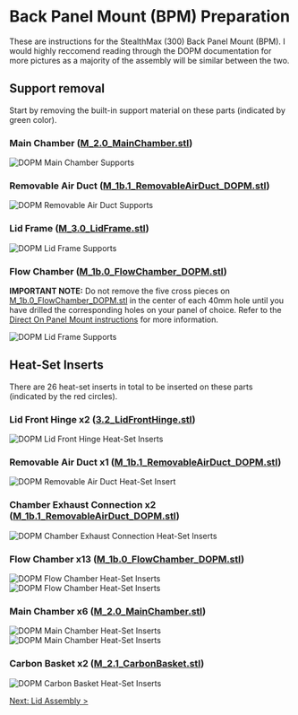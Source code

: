 # Back Panel Mount (BPM) Preparation

These are instructions for the StealthMax (300) Back Panel Mount (BPM). I would highly reccomend reading through the DOPM documentation for more pictures as a majority of the assembly will be similar between the two.

## Support removal

Start by removing the built-in support material on these parts (indicated by green color). 

### Main Chamber ([M_2.0_MainChamber.stl](/STLs/2_MainChamber/StealthMax/M_2.0_MainChamber.stl))
![DOPM Main Chamber Supports](../../assets/docs/DOPM/dopm_prep_supp_mainchamber_300.png)

### Removable Air Duct ([M_1b.1_RemovableAirDuct_DOPM.stl](/STLs/1_FlowChamber/1b_DirectOnPanelMount/StealthMax/M_1b.1_RemovableAirDuct_DOPM.stl))
![DOPM Removable Air Duct Supports](../../assets/docs/DOPM/dopm_prep_supp_removableairduct_300.png)

### Lid Frame ([M_3.0_LidFrame.stl](/STLs/3_Lid/StealthMax/M_3.0_LidFrame.stl))
![DOPM Lid Frame Supports](../../assets/docs/DOPM/dopm_prep_supp_lidframe_300.png)

### Flow Chamber ([M_1b.0_FlowChamber_DOPM.stl](/STLs/1_FlowChamber/1b_DirectOnPanelMount/StealthMax/M_1b.0_FlowChamber_DOPM.stl))

**IMPORTANT NOTE:** Do not remove the five cross pieces on [M_1b.0_FlowChamber_DOPM.stl](/STLs/1_FlowChamber/1b_DirectOnPanelMount/StealthMax/M_1b.0_FlowChamber_DOPM.stl) in the center of each 40mm hole until you have drilled the corresponding holes on your panel of choice. Refer to the [Direct On Panel Mount instructions](../../assets/_unsorted/Direct-On-Panel_Mount/README.md) for more information.

![DOPM Lid Frame Supports](../../assets/docs/DOPM/dopm_prep_supp_flowchamber_300.png)

## Heat-Set Inserts

There are 26 heat-set inserts in total to be inserted on these parts (indicated by the red circles).

### Lid Front Hinge x2 ([3.2_LidFrontHinge.stl](/STLs/3_Lid/3.2_LidFrontHinge.stl))
![DOPM Lid Front Hinge Heat-Set Inserts](../../assets/docs/DOPM/dopm_prep_insert_lidfronthinge_300.png)

### Removable Air Duct x1 ([M_1b.1_RemovableAirDuct_DOPM.stl](/STLs/1_FlowChamber/1b_DirectOnPanelMount/StealthMax/M_1b.1_RemovableAirDuct_DOPM.stl))
![DOPM Removable Air Duct Heat-Set Insert](../../assets/docs/DOPM/dopm_prep_insert_removableairduct_300.png)

### Chamber Exhaust Connection x2 ([M_1b.1_RemovableAirDuct_DOPM.stl](/STLs/1_FlowChamber/1b_DirectOnPanelMount/StealthMax/M_1b.1_RemovableAirDuct_DOPM.stl))
![DOPM Chamber Exhaust Connection Heat-Set Inserts](../../assets/docs/DOPM/dopm_prep_insert_chamberexhaustconnection_300.png)

### Flow Chamber x13 ([M_1b.0_FlowChamber_DOPM.stl](/STLs/1_FlowChamber/1b_DirectOnPanelMount/StealthMax/M_1b.0_FlowChamber_DOPM.stl))
![DOPM Flow Chamber Heat-Set Inserts](../../assets/docs/DOPM/dopm_prep_insert_flowchamber1_300.png)
![DOPM Flow Chamber Heat-Set Inserts](../../assets/docs/DOPM/dopm_prep_insert_flowchamber2_300.png)

### Main Chamber x6 ([M_2.0_MainChamber.stl](/STLs/2_MainChamber/StealthMax/M_2.0_MainChamber.stl))
![DOPM Main Chamber Heat-Set Inserts](../../assets/docs/DOPM/dopm_prep_insert_mainchamber1_300.png)
![DOPM Main Chamber Heat-Set Inserts](../../assets/docs/DOPM/dopm_prep_insert_mainchamber2_300.png)

### Carbon Basket x2 ([M_2.1_CarbonBasket.stl](/STLs/2_MainChamber/StealthMax/M_2.1_CarbonBasket.stl))
![DOPM Carbon Basket Heat-Set Inserts](../../assets/docs/DOPM/dopm_prep_insert_carbonbasket_300.png)

[Next: Lid Assembly >](Lid_Assembly.md)